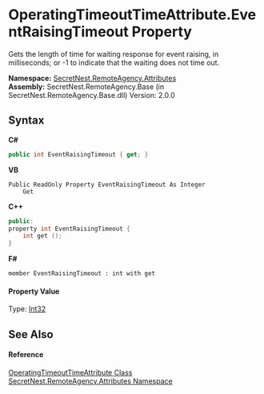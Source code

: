 # OperatingTimeoutTimeAttribute.EventRaisingTimeout Property 
 

Gets the length of time for waiting response for event raising, in milliseconds; or -1 to indicate that the waiting does not time out.

**Namespace:**&nbsp;<a href="N_SecretNest_RemoteAgency_Attributes">SecretNest.RemoteAgency.Attributes</a><br />**Assembly:**&nbsp;SecretNest.RemoteAgency.Base (in SecretNest.RemoteAgency.Base.dll) Version: 2.0.0

## Syntax

**C#**<br />
``` C#
public int EventRaisingTimeout { get; }
```

**VB**<br />
``` VB
Public ReadOnly Property EventRaisingTimeout As Integer
	Get
```

**C++**<br />
``` C++
public:
property int EventRaisingTimeout {
	int get ();
}
```

**F#**<br />
``` F#
member EventRaisingTimeout : int with get

```


#### Property Value
Type: <a href="https://docs.microsoft.com/dotnet/api/system.int32" target="_blank">Int32</a>

## See Also


#### Reference
<a href="T_SecretNest_RemoteAgency_Attributes_OperatingTimeoutTimeAttribute">OperatingTimeoutTimeAttribute Class</a><br /><a href="N_SecretNest_RemoteAgency_Attributes">SecretNest.RemoteAgency.Attributes Namespace</a><br />